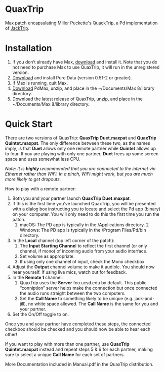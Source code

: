 # QuaxTrip

Max patch encapsulating Miller Puckette's [QuackTrip](http://msp.ucsd.edu/tools/quacktrip/), a Pd implementation of [JackTrip](https://ccrma.stanford.edu/software/jacktrip/).

# Installation

1. If you don’t already have Max, [download](https://cycling74.com/downloads) and install it. Note that you do not need to purchase Max to use QuaxTrip, it will run in the unregistered version.
2. [Download](http://msp.ucsd.edu/software.html) and install Pure Data (version 0.51-2 or greater).
3. If Max is running, quit Max.
4. [Download](http://msp.ucsd.edu/software.html) PdMax, unzip, and place in the ~/Documents/Max 8/library directory.
5. [Download](https://github.com/damonholzborn/QuaxTrip/releases/tag/quaxtrip-2020-1001) the latest release of QuaxTrip, unzip, and place in the ~/Documents/Max 8/library directory.

# Quick Start

There are two versions of QuaxTrip: **QuaxTrip Duet.maxpat** and **QuaxTrip Quintet.maxpat**. The only difference between these two, as the names imply, is that **Duet** allows only one remote partner while **Quintet** allows up to four. If you are playing with only one partner, **Duet** frees up some screen space and uses somewhat less CPU.

*Note: It is **highly** recommended that you are connected to the internet via Ethernet rather than WiFi. In a pinch, WiFi might work, but you are much more likely to get dropouts.*

How to play with a remote partner:

1. Both you and your partner launch **QuaxTrip Duet.maxpat**.
2. If this is the first time you’ve launched QuaxTrip, you will be presented with a dialog box instructing you to locate and select the Pd app (binary) on your computer. You will only need to do this the first time you run the patch.
	1. macOS: The PD app is typically in the /Applications directory.
	2 Windows: The PD app is typically in the /Program Files/Pd/bin  directory.
3. In the **Local** channel (top left corner of the patch):
	1. The **Input Starting Channel** to reflect the first channel (or only channel, if mono) of incoming audio from your audio interface.
	2. Set volume as appropriate.
	3. If using only one channel of input, check the Mono checkbox.
4. Adjust the **Output** channel volume to make it audible. You should now hear yourself. If using live mics, watch out for feedback.
5. In the **Remote 1** channel:
	1. QuaxTrip uses the **Server** foo.ucsd.edu by default. This public “conniption” server helps make the connection but once connected the audio runs straight between the two computers.
	2. Set the **Call Name** to something likely to be unique (e.g. jack-and-jill), no white space allowed. The **Call Name** is the same for you and your partner.
6. Set the On/Off toggle to on.

Once you and your partner have completed these steps, the connected checkbox should be checked and you should now be able to hear each other!

If you want to play with more than one partner, use **QuaxTrip Quintet.maxpat** instead and repeat steps 5 & 6 for each partner, making sure to select a unique **Call Name** for each set of partners.

More Documentation included in Manual.pdf in the QuaxTrip distribution.
